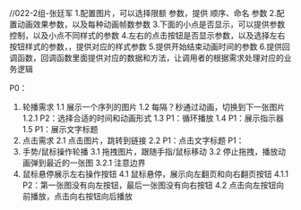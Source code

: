 //022-2组-张廷军
1.配置图片，可以选择限额 参数，提供 顺序、命名 参数
2.配置动画效果参数，以及每种动画帧数参数
3.下面的小点是否显示，可以提供参数控制，以及小点不同样式的参数
4.左右的点击按钮是否显示参数，以及选择左右按钮样式的参数，，提供对应的样式参数
5.提供开始结束动画时间的参数
6.提供回调函数，回调函数里面提供对应的数据和方法，让调用者的根据需求处理对应的业务逻辑



P0：
1. 轮播需求
	1.1 展示一个序列的图片
  1.2 每隔？秒通过动画，切换到下一张图片
  	1.2.1 P2：选择合适的时间和动画形式
  1.3 P1：循环播放
  1.4 P1：展示指示器
  1.5 P1：展示文字标题
2. 点击需求
	2.1 点击图片，跳转到链接
  2.2 P1：点击文字标题
P1：
3. 手势/鼠标操作轮播
	3.1 拖拽图片，跟随手指/鼠标移动
  3.2 停止拖拽，播放动画弹到最近的一张图
  	3.2.1 注意边界
4. 鼠标悬停展示左右操作按钮
	4.1 鼠标悬停，展示向左翻页和向右翻页按钮
  	4.1.1 P2：第一张图没有向左按钮，最后一张图没有向右按钮
  4.2 点击向左按钮向前播放，点击向右按钮向后播放